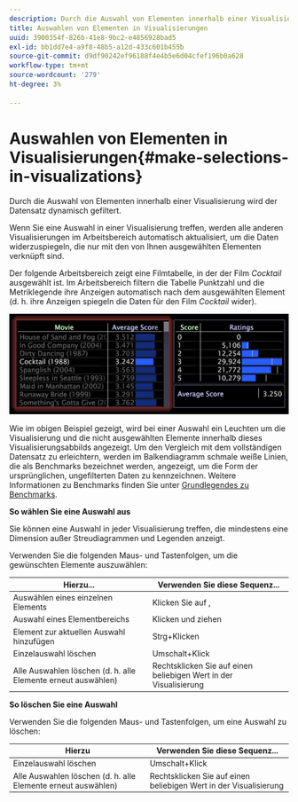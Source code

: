 ```yaml
---
description: Durch die Auswahl von Elementen innerhalb einer Visualisierung wird der Datensatz dynamisch gefiltert.
title: Auswahlen von Elementen in Visualisierungen
uuid: 3900354f-826b-41e8-9bc2-e4856928bad5
exl-id: bb1dd7e4-a9f8-48b5-a12d-433c601b455b
source-git-commit: d9df90242ef96188f4e4b5e6d04cfef196b0a628
workflow-type: tm+mt
source-wordcount: '279'
ht-degree: 3%

---
```


# Auswahlen von Elementen in Visualisierungen{#make-selections-in-visualizations}

Durch die Auswahl von Elementen innerhalb einer Visualisierung wird der Datensatz dynamisch gefiltert.

Wenn Sie eine Auswahl in einer Visualisierung treffen, werden alle anderen Visualisierungen im Arbeitsbereich automatisch aktualisiert, um die Daten widerzuspiegeln, die nur mit den von Ihnen ausgewählten Elementen verknüpft sind.

Der folgende Arbeitsbereich zeigt eine Filmtabelle, in der der Film *Cocktail* ausgewählt ist. Im Arbeitsbereich filtern die Tabelle Punktzahl und die Metriklegende ihre Anzeigen automatisch nach dem ausgewählten Element (d. h. ihre Anzeigen spiegeln die Daten für den Film *Cocktail* wider).

![](assets/wsp_selection_Basic.png)

Wie im obigen Beispiel gezeigt, wird bei einer Auswahl ein Leuchten um die Visualisierung und die nicht ausgewählten Elemente innerhalb dieses Visualisierungsabbilds angezeigt. Um den Vergleich mit dem vollständigen Datensatz zu erleichtern, werden im Balkendiagramm schmale weiße Linien, die als Benchmarks bezeichnet werden, angezeigt, um die Form der ursprünglichen, ungefilterten Daten zu kennzeichnen. Weitere Informationen zu Benchmarks finden Sie unter [Grundlegendes zu Benchmarks](../../../../home/c-get-started/c-vis/c-ustd-benchmks.md#concept-c7b0f4102e92458096f8c4765cbe2914).

**So wählen Sie eine Auswahl aus**

Sie können eine Auswahl in jeder Visualisierung treffen, die mindestens eine Dimension außer Streudiagrammen und Legenden anzeigt.

Verwenden Sie die folgenden Maus- und Tastenfolgen, um die gewünschten Elemente auszuwählen:

| Hierzu... | Verwenden Sie diese Sequenz... |
|---|---|
| Auswählen eines einzelnen Elements | Klicken Sie auf  ,  |
| Auswahl eines Elementbereichs | Klicken und ziehen |
| Element zur aktuellen Auswahl hinzufügen | Strg+Klicken |
| Einzelauswahl löschen | Umschalt+Klick |
| Alle Auswahlen löschen (d. h. alle Elemente erneut auswählen) | Rechtsklicken Sie auf einen beliebigen Wert in der Visualisierung |

**So löschen Sie eine Auswahl**

Verwenden Sie die folgenden Maus- und Tastenfolgen, um eine Auswahl zu löschen:

| Hierzu | Verwenden Sie diese Sequenz... |
|---|---|
| Einzelauswahl löschen | Umschalt+Klick |
| Alle Auswahlen löschen (d. h. alle Elemente erneut auswählen) | Rechtsklicken Sie auf einen beliebigen Wert in der Visualisierung |
